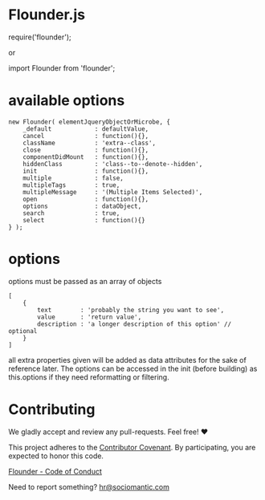 Flounder.js
===========

require('flounder');

or

import Flounder from 'flounder';


available options
=================
 
```
new Flounder( elementJqueryObjectOrMicrobe, {
    _default            : defaultValue,
    cancel              : function(){},
    className           : 'extra--class',
    close               : function(){},
    componentDidMount   : function(){},
    hiddenClass         : 'class--to--denote--hidden',
    init                : function(){},
    multiple            : false,
    multipleTags        : true,
    multipleMessage     : '(Multiple Items Selected)',
    open                : function(){},
    options             : dataObject,
    search              : true,
    select              : function(){}
} );
```


options
=======

options must be passed as an array of objects

```
[
    {
        text        : 'probably the string you want to see',
        value       : 'return value',
        description : 'a longer description of this option' // optional
    }
]
```

all extra properties given will be added as data attributes for the sake of
reference later.  The options can be accessed in the init (before building) as this.options if they need reformatting or filtering.


Contributing
============

We gladly accept and review any pull-requests. Feel free! :heart:


This project adheres to the [Contributor Covenant](http://contributor-covenant.org/). By participating, you are expected to honor this code.

[Flounder - Code of Conduct](https://github.com/sociomantic/flounder/blob/master/CODE_OF_CONDUCT.md)

Need to report something? [hr@sociomantic.com](hr@sociomantic.com)